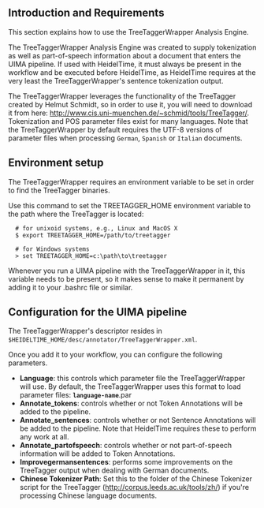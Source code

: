 


## Introduction and Requirements ##

This section explains how to use the TreeTaggerWrapper Analysis Engine.

The TreeTaggerWrapper Analysis Engine was created to supply tokenization as well as part-of-speech information about a document that enters the UIMA pipeline. If used with HeidelTime, it must always be present in the workflow and be executed before HeidelTime, as HeidelTime requires at the very least the TreeTaggerWrapper's sentence tokenization output.

The TreeTaggerWrapper leverages the functionality of the TreeTagger created by Helmut Schmidt, so in order to use it, you will need to download it from here: http://www.cis.uni-muenchen.de/~schmid/tools/TreeTagger/. Tokenization and POS parameter files exist for many languages. Note that the TreeTaggerWrapper by default requires the UTF-8 versions of parameter files when processing `German`, `Spanish` or `Italian` documents.


## Environment setup ##

The TreeTaggerWrapper requires an environment variable to be set in order to find the TreeTagger binaries.

Use this command to set the TREETAGGER\_HOME environment variable to the path where the TreeTagger is located:
```
  # for unixoid systems, e.g., Linux and MacOS X
  $ export TREETAGGER_HOME=/path/to/treetagger
  
  # for Windows systems
  > set TREETAGGER_HOME=c:\path\to\treetagger
```

Whenever you run a UIMA pipeline with the TreeTaggerWrapper in it, this variable needs to be present, so it makes sense to make it permanent by adding it to your .bashrc file or similar.


## Configuration for the UIMA pipeline ##

The TreeTaggerWrapper's descriptor resides in `$HEIDELTIME_HOME/desc/annotator/TreeTaggerWrapper.xml`.

Once you add it to your workflow, you can configure the following parameters.

  * **Language**: this controls which parameter file the TreeTaggerWrapper will use. By default, the TreeTaggerWrapper uses this format to load parameter files: **`language-name`**.par
  * **Annotate\_tokens**: controls whether or not Token Annotations will be added to the pipeline.
  * **Annotate\_sentences**: controls whether or not Sentence Annotations will be added to the pipeline. Note that HeidelTime requires these to perform any work at all.
  * **Annotate\_partofspeech**: controls whether or not part-of-speech information will be added to Token Annotations.
  * **Improvegermansentences**: performs some improvements on the TreeTagger output when dealing with German documents.
  * **Chinese Tokenizer Path**: Set this to the folder of the Chinese Tokenizer script for the TreeTagger (http://corpus.leeds.ac.uk/tools/zh/) if you're processing Chinese language documents.